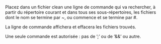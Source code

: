 Placez dans un fichier clean une ligne de commande qui va rechercher, à partir
du répertoire courant et dans tous ses sous-répertoires, les fichiers dont le nom se
termine par ~, ou commence et se termine par #.

La ligne de commande affichera et effacera les fichiers trouvés.

Une seule commande est autorisée : pas de ’;’ ou de ’&&’ ou autre.
